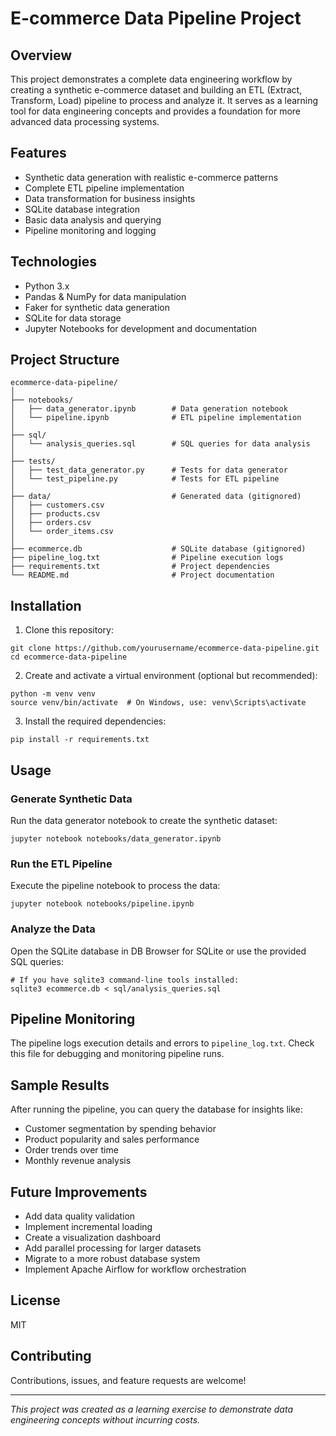# E-commerce Data Pipeline Project

## Overview
This project demonstrates a complete data engineering workflow by creating a synthetic e-commerce dataset and building an ETL (Extract, Transform, Load) pipeline to process and analyze it. It serves as a learning tool for data engineering concepts and provides a foundation for more advanced data processing systems.

## Features
- Synthetic data generation with realistic e-commerce patterns
- Complete ETL pipeline implementation
- Data transformation for business insights
- SQLite database integration
- Basic data analysis and querying
- Pipeline monitoring and logging

## Technologies
- Python 3.x
- Pandas & NumPy for data manipulation
- Faker for synthetic data generation
- SQLite for data storage
- Jupyter Notebooks for development and documentation

## Project Structure
```
ecommerce-data-pipeline/
│
├── notebooks/
│   ├── data_generator.ipynb        # Data generation notebook
│   └── pipeline.ipynb              # ETL pipeline implementation
│
├── sql/
│   └── analysis_queries.sql        # SQL queries for data analysis
│
├── tests/
│   ├── test_data_generator.py      # Tests for data generator
│   └── test_pipeline.py            # Tests for ETL pipeline
│
├── data/                           # Generated data (gitignored)
│   ├── customers.csv
│   ├── products.csv
│   ├── orders.csv
│   └── order_items.csv
│
├── ecommerce.db                    # SQLite database (gitignored)
├── pipeline_log.txt                # Pipeline execution logs
├── requirements.txt                # Project dependencies
└── README.md                       # Project documentation
```

## Installation

1. Clone this repository:
```
git clone https://github.com/yourusername/ecommerce-data-pipeline.git
cd ecommerce-data-pipeline
```

2. Create and activate a virtual environment (optional but recommended):
```
python -m venv venv
source venv/bin/activate  # On Windows, use: venv\Scripts\activate
```

3. Install the required dependencies:
```
pip install -r requirements.txt
```

## Usage

### Generate Synthetic Data
Run the data generator notebook to create the synthetic dataset:
```
jupyter notebook notebooks/data_generator.ipynb
```

### Run the ETL Pipeline
Execute the pipeline notebook to process the data:
```
jupyter notebook notebooks/pipeline.ipynb
```

### Analyze the Data
Open the SQLite database in DB Browser for SQLite or use the provided SQL queries:
```
# If you have sqlite3 command-line tools installed:
sqlite3 ecommerce.db < sql/analysis_queries.sql
```

## Pipeline Monitoring
The pipeline logs execution details and errors to `pipeline_log.txt`. Check this file for debugging and monitoring pipeline runs.

## Sample Results
After running the pipeline, you can query the database for insights like:
- Customer segmentation by spending behavior
- Product popularity and sales performance
- Order trends over time
- Monthly revenue analysis

## Future Improvements
- Add data quality validation
- Implement incremental loading
- Create a visualization dashboard
- Add parallel processing for larger datasets
- Migrate to a more robust database system
- Implement Apache Airflow for workflow orchestration

## License
MIT

## Contributing
Contributions, issues, and feature requests are welcome!

---

*This project was created as a learning exercise to demonstrate data engineering concepts without incurring costs.*